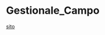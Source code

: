 # Gestionale_Campo

[sito](https://protezione-civile-castano-primo.github.io/Gestionale_Campo/login.html)
